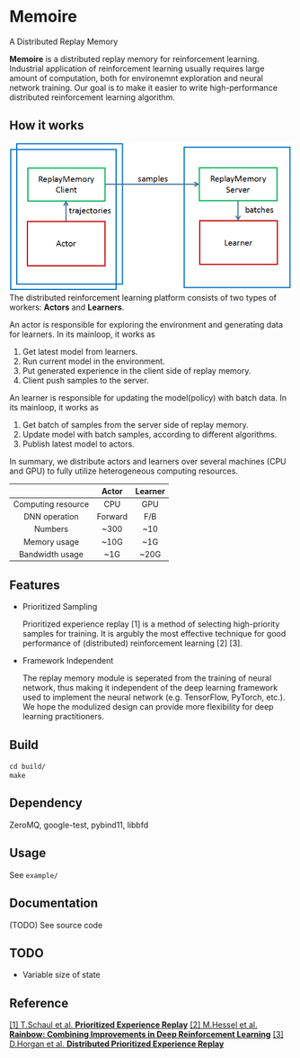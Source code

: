 # Memoire
A Distributed Replay Memory

**Memoire** is a distributed replay memory for reinforcement learning. Industrial application of reinforcement learning usually requires large amount of computation, both for environemnt exploration and neural network training. Our goal is to make it easier to write high-performance distributed reinforcement learning algorithm.

## How it works
![DistRL](/docs/imgs/DistRL.png "Framework of Distributed RL")
The distributed reinforcement learning platform consists of two types of workers: **Actors** and **Learners**.

An actor is responsible for exploring the environment and generating data for learners. In its mainloop, it works as
1. Get latest model from learners.
2. Run current model in the environment.
3. Put generated experience in the client side of replay memory.
4. Client push samples to the server.

An learner is responsible for updating the model(policy) with batch data. In its mainloop, it works as
1. Get batch of samples from the server side of replay memory.
2. Update model with batch samples, according to different algorithms.
3. Publish latest model to actors.

In summary, we distribute actors and learners over several machines (CPU and GPU) to fully utilize heterogeneous computing resources.

|      | Actor | Learner |
|:----:|:-----:|:-------:|
|Computing resource| CPU | GPU |
|DNN operation | Forward | F/B |
|Numbers | ~300 | ~10 |
|Memory usage | ~10G | ~1G |
|Bandwidth usage | ~1G | ~20G |

## Features
+ Prioritized Sampling

  Prioritized experience replay [1] is a method of selecting high-priority samples for training. It is argubly the most effective technique for good performance of (distributed) reinforcement learning [2] [3].

+ Framework Independent

  The replay memory module is seperated from the training of neural network, thus making it independent of the deep learning framework used to implement the neural network (e.g. TensorFlow, PyTorch, etc.). We hope the modulized design can provide more flexibility for deep learning practitioners.

## Build
```shell
cd build/
make
```

## Dependency
ZeroMQ, google-test, pybind11, libbfd

## Usage
See `example/`

## Documentation
(TODO) See source code

## TODO
+ Variable size of state

## Reference
[[1] T.Schaul et al. **Prioritized Experience Replay**](https://arxiv.org/abs/1511.05952)
[[2] M.Hessel et al. **Rainbow: Combining Improvements in Deep Reinforcement Learning**](https://arxiv.org/abs/1710.02298)
[[3] D.Horgan et al. **Distributed Prioritized Experience Replay**](https://arxiv.org/abs/1803.00933)
